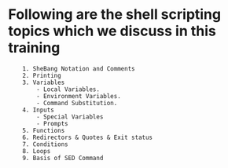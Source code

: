 # Following are the shell scripting topics which we discuss in this training

```
    1. SheBang Notation and Comments
    2. Printing
    3. Variables
        - Local Variables.
        - Environment Variables.
        - Command Substitution.
    4. Inputs
        - Special Variables
        - Prompts
    5. Functions
    6. Redirectors & Quotes & Exit status 
    7. Conditions
    8. Loops
    9. Basis of SED Command
```